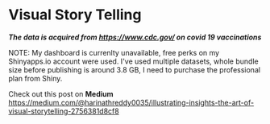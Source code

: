 # Visual Story Telling

***The data is acquired from https://www.cdc.gov/ on covid 19 vaccinations***

NOTE: My dashboard is currenlty unavailable, free perks on my Shinyapps.io account were used. I've used multiple datasets, whole bundle size before publishing is around 3.8 GB, I need to purchase the professional plan from Shiny.




Check out this post on **Medium** https://medium.com/@harinathreddy0035/illustrating-insights-the-art-of-visual-storytelling-2756381d8cf8


